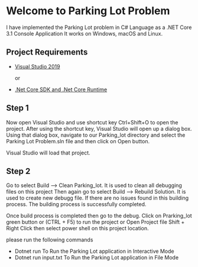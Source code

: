 # Welcome to Parking Lot Problem
I have implemented the Parking Lot problem in C# Language as a .NET Core 3.1 Console Application
It works on Windows, macOS and Linux.
## Project Requirements
* [Visual Studio 2019](https://visualstudio.microsoft.com/downloads/) 
  
  or
* [.Net Core SDK and .Net Core Runtime](https://dotnet.microsoft.com/download)
## Step 1
  Now open Visual Studio  and use shortcut key Ctrl+Shift+O to open the project. After using the shortcut key, Visual Studio will open up a dialog box. Using that dialog box, navigate to our Parking_lot  directory and select the Parking Lot Problem.sln file and then click on Open button.
  
  Visual Studio will load that project. 
## Step 2
Go to select Build --> Clean Parking_lot. It is used to clean all debugging files on this project
Then again go to select Build --> Rebuild Solution. It is used to create new debugg file.
If there are no issues found in this building process. The building process is successfully completed.

  Once build process is completed then go to the debug. Click on Prarking_lot green button or (CTRL + F5) to run the project or Open Project file Shift + Right Click then select power shell on this project location.
  
please run the following commands
* Dotnet run To Run the Parking Lot application in Interactive Mode
* Dotnet run input.txt To Run the Parking Lot application in File Mode
 
